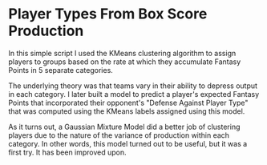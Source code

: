 # Player Types From Box Score Production

In this simple script I used the KMeans clustering algorithm to assign players to groups based on the rate at which they accumulate Fantasy Points in 5 separate categories. 

The underlying theory was that teams vary in their ability to depress output in each category. I later built a model to predict a player's expected Fantasy Points that incorporated their opponent's "Defense Against Player Type" that was computed using the KMeans labels assigned using this model.

As it turns out, a Gaussian Mixture Model did a better job of clustering players due to the nature of the variance of production within each category. In other words, this model turned out to be useful, but it was a first try. It has been improved upon.

